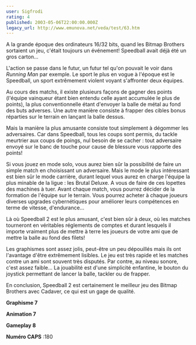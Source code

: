 ```yaml
---
user: Sigfrodi
rating: 4
published: 2003-05-06T22:00:00.000Z
legacy_url: http://www.emunova.net/veda/test/63.htm
---
```

A la grande époque des ordinateurs 16/32 bits, quand les Bitmap Brothers sortaient un jeu, c'était toujours un événement! Speedball avait déjà été un gros carton...  

  

L'action se passe dans le futur, un futur tel qu'on pouvait le voir dans _Running Man_ par exemple. Le sport le plus en vogue à l'époque est le Speedball, un sport extrêmement violent voyant s'affronter deux équipes.  

  

Au cours des matchs, il existe plusieurs façons de gagner des points (l'équipe vainqueur étant bien entendu celle ayant accumulée le plus de points), la plus conventionnelle étant d'envoyer la balle de métal au fond des buts adverses. Une autre manière consiste à frapper des cibles bonus réparties sur le terrain en lançant la balle dessus.  

  

Mais la manière la plus amusante consiste tout simplement à dégommer les adversaires. Car dans Speedball, tous les coups sont permis, du tackle meurtrier aux coups de poings, nul besoin de se cacher : tout adversaire envoyé sur le banc de touche pour cause de blessure vous rapporte des points!  

  

Si vous jouez en mode solo, vous aurez bien sûr la possibilité de faire un simple match en choisissant un adversaire. Mais le mode le plus intéressant est bien sûr le mode carrière, durant lequel vous aurez en charge l'équipe la plus minable de la ligue : les Brutal Deluxe. A vous de faire de ces lopettes des machines à tuer. Avant chaque match, vous pourrez décider de la formation de l'équipe sur le terrain. Vous pourrez acheter à chaque joueurs diverses upgrades cybernétiques pour améliorer leurs compétences en terme de vitesse, d'endurance...  

  

Là où Speedball 2 est le plus amusant, c'est bien sûr à deux, où les matches tourneront en véritables réglements de comptes et durant lesquels il importe vraiment plus de mettre à terre les joueurs de votre ami que de mettre la balle au fond des filets!  

  

Les graphismes sont assez jolis, peut-être un peu dépouillés mais ils ont l'avantage d'être extrêmement lisibles. Le jeu est très rapide et les matches contre un ami sont souvent très disputés. Par contre, au niveau sonore, c'est assez faible... La jouabilité est d'une simplicité enfantine, le bouton du joystick permettant de lancer la balle, tackler ou de frapper.  

  

En conclusion, Speedball 2 est certainement le meilleur jeu des Bitmap Brothers avec Cadaver, ce qui est un gage de qualité.  

  

**Graphisme 7**  

**Animation 7**  

**Gameplay 8**  

  

**Numéro CAPS** :180